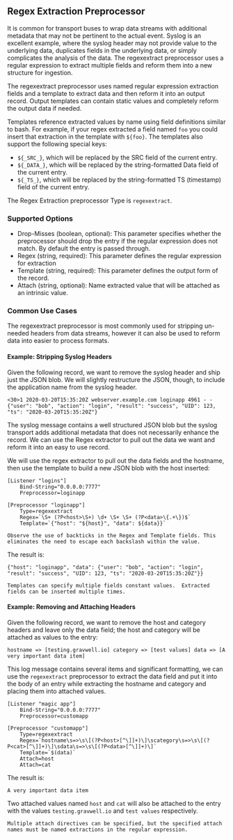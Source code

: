 ## Regex Extraction Preprocessor

It is common for transport buses to wrap data streams with additional metadata that may not be pertinent to the actual event.  Syslog is an excellent example, where the syslog header may not provide value to the underlying data, duplicates fields in the underlying data, or simply complicates the analysis of the data.  The regexextract preprocessor uses a regular expression to extract multiple fields and reform them into a new structure for ingestion.

The regexextract preprocessor uses named regular expression extraction fields and a template to extract data and then reform it into an output record.  Output templates can contain static values and completely reform the output data if needed.

Templates reference extracted values by name using field definitions similar to bash.  For example, if your regex extracted a field named `foo` you could insert that extraction in the template with `${foo}`. The templates also support the following special keys:

* `${_SRC_}`, which will be replaced by the SRC field of the current entry.
* `${_DATA_}`, which will be replaced by the string-formatted Data field of the current entry.
* `${_TS_}`, which will be replaced by the string-formatted TS (timestamp) field of the current entry.

The Regex Extraction preprocessor Type is `regexextract`.

### Supported Options

* Drop-Misses (boolean, optional): This parameter specifies whether the preprocessor should drop the entry if the regular expression does not match. By default the entry is passed through.
* Regex (string, required): This parameter defines the regular expression for extraction
* Template (string, required): This parameter defines the output form of the record.
* Attach (string, optional): Name extracted value that will be attached as an intrinsic value.

### Common Use Cases

The regexextract preprocessor is most commonly used for stripping un-needed headers from data streams, however it can also be used to reform data into easier to process formats.

#### Example: Stripping Syslog Headers

Given the following record, we want to remove the syslog header and ship just the JSON blob. We will slightly restructure the JSON, though, to include the application name from the syslog header.

```
<30>1 2020-03-20T15:35:20Z webserver.example.com loginapp 4961 - - {"user": "bob", "action": "login", "result": "success", "UID": 123, "ts": "2020-03-20T15:35:20Z"}
```

The syslog message contains a well structured JSON blob but the syslog transport adds additional metadata that does not necessarily enhance the record.  We can use the Regex extractor to pull out the data we want and reform it into an easy to use record.

We will use the regex extractor to pull out the data fields and the hostname, then use the template to build a new JSON blob with the host inserted:


```
[Listener "logins"]
	Bind-String="0.0.0.0:7777"
	Preprocessor=loginapp

[Preprocessor "loginapp"]
	Type=regexextract
	Regex=`\S+ (?P<host>\S+) \d+ \S+ \S+ (?P<data>\{.+\})$`
	Template=`{"host": "${host}", "data": ${data}}`
```

```{note}
Observe the use of backticks in the Regex and Template fields. This eliminates the need to escape each backslash within the value.
```

The result is:

```
{"host": "loginapp", "data": {"user": "bob", "action": "login", "result": "success", "UID": 123, "ts": "2020-03-20T15:35:20Z"}}
```

```{note}
Templates can specify multiple fields constant values.  Extracted fields can be inserted multiple times.
```
#### Example: Removing and Attaching Headers

Given the following record, we want to remove the host and category headers and leave only the data field; the host and category will be attached as values to the entry:

```
hostname => [testing.gravwell.io] category => [test values] data => [A very important data item]
```

This log message contains several items and significant formatting, we can use the `regexextract` preprocessor to extract the data field and put it into the body of an entry while extracting the hostname and category and placing them into attached values.

```
[Listener "magic app"]
	Bind-String="0.0.0.0:7777"
	Preprocessor=customapp

[Preprocessor "customapp"]
	Type=regexextract
	Regex=`hostname\s=>\s\[(?P<host>[^\]]+)\]\scategory\s=>\s\[(?P<cat>[^\]]+)\]\sdata\s=>\s\[(?P<data>[^\]]+)\]`
	Template=`$(data)`
	Attach=host
	Attach=cat
```

The result is:

```
A very important data item
```

Two attached values named `host` and `cat` will also be attached to the entry with the values `testing.gravwell.io` and `test values` respectively.

```{note}
Multiple attach directives can be specified, but the specified attach names must be named extractions in the regular expression.
```
